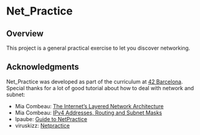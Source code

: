 # Net_Practice  

## Overview  
This project is a general practical exercise to let you discover networking.  

## Acknowledgments  
Net_Practice was developed as part of the curriculum at [42 Barcelona](https://www.42barcelona.com/).  
Special thanks for a lot of good tutorial about how to deal with network and subnet:
* Mia Combeau: [The Internet’s Layered Network Architecture](https://www.codequoi.com/en/internet-layered-network-architecture/)   
* Mia Combeau: [IPv4 Addresses, Routing and Subnet Masks](https://www.codequoi.com/en/ipv4-addresses-routing-and-subnet-masks/)   
* lpaube: [Guide to NetPractice](https://github.com/lpaube/NetPractice)   
* viruskizz: [Netpractice](https://github.com/viruskizz/42bangkok-netpractice)   
